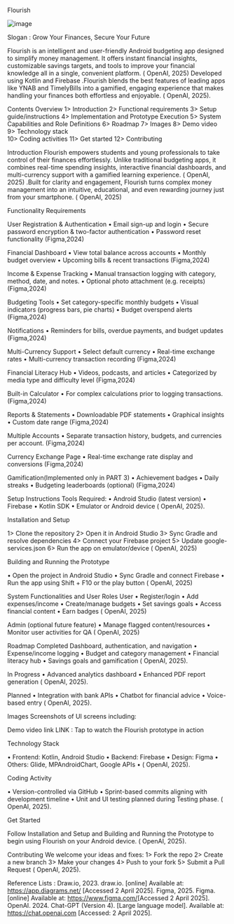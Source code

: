Flourish 


![image](https://github.com/user-attachments/assets/5897f43f-7708-4a38-9930-c6c3c1198aa2)

Slogan : Grow Your Finances, Secure Your Future

Flourish is an intelligent and user-friendly Android budgeting app designed to simplify money management. It offers instant financial insights, customizable savings targets, and tools to improve your financial knowledge all in a single, convenient platform. ( OpenAI, 2025) Developed using Kotlin and Firebase .Flourish blends the best features of leading apps like YNAB and TimelyBills into a gamified, engaging experience that makes handling your finances both effortless and enjoyable. ( OpenAI, 2025).

 Contents Overview
1> Introduction 
2>  Functional requirements 
3> 	Setup guide/instructions 
4> 	Implementation and Prototype Execution
5>	System Capabilities and Role Definitions
6>	Roadmap
7>	Images
8>	Demo video  
9> Technology stack  
10>	Coding activities
11> 	Get started
12>	Contributing 


Introduction
Flourish empowers students and young professionals to take control of their finances effortlessly. Unlike traditional budgeting apps, it combines real-time spending insights, interactive financial dashboards, and multi-currency support with a gamified learning experience. ( OpenAI, 2025) .Built for clarity and engagement, Flourish turns complex money management into an intuitive, educational, and even rewarding journey just from your smartphone. ( OpenAI, 2025)


Functionality Requirements

 User Registration & Authentication
•	Email sign-up and login
•	Secure password encryption & two-factor authentication
•	Password reset functionality
(Figma,2024)

 Financial Dashboard
•	View total balance across accounts
•	Monthly budget overview
•	Upcoming bills & recent transactions
(Figma,2024)

 Income & Expense Tracking
•	Manual transaction logging with category, method, date, and notes.
•	Optional photo attachment (e.g. receipts)
(Figma,2024)

Budgeting Tools
•	Set category-specific monthly budgets
•	Visual indicators (progress bars, pie charts)
•	Budget overspend alerts
(Figma,2024)


Notifications
•	Reminders for bills, overdue payments, and budget updates
(Figma,2024)

Multi-Currency Support
•	Select default currency
•	Real-time exchange rates
•	Multi-currency transaction recording
(Figma,2024)

Financial Literacy Hub
•	Videos, podcasts, and articles
•	Categorized by media type and difficulty level
(Figma,2024)

 Built-in Calculator
•	For complex calculations prior to logging transactions.
(Figma,2024)

 Reports & Statements
•	Downloadable PDF statements
•	Graphical insights
•	Custom date range
(Figma,2024)

 Multiple Accounts
•	Separate transaction history, budgets, and currencies per account.
(Figma,2024)

Currency Exchange Page
•	Real-time exchange rate display and conversions
(Figma,2024)

Gamification(Implemented only in PART 3) 
•	Achievement badges
•	Daily streaks
•	Budgeting leaderboards (optional)
(Figma,2024)


Setup Instructions
Tools Required:
•	Android Studio (latest version)
•	Firebase
•	Kotlin SDK
•	Emulator or Android device
( OpenAI, 2025).


 Installation and Setup
  
1>	Clone the repository
2>	Open it in Android Studio
3>	Sync Gradle and resolve dependencies
4>	Connect your Firebase project
5>	Update google-services.json
6>	Run the app on emulator/device
( OpenAI, 2025)


 Building and Running the Prototype
 
•	Open the project in Android Studio
•	Sync Gradle and connect Firebase
•	Run the app using Shift + F10 or the play button
( OpenAI, 2025)


 System Functionalities and User Roles
User 
•	Register/login
•	Add expenses/income
•	Create/manage budgets
•	Set savings goals
•	Access financial content
•	Earn badges
( OpenAI, 2025)

 Admin (optional future feature)
•	Manage flagged content/resources
•	Monitor user activities for QA
( OpenAI, 2025)

Roadmap
 Completed Dashboard, authentication, and navigation
•	Expense/income logging
•	Budget and category management
•	Financial literacy hub
•	Savings goals and gamification
( OpenAI, 2025).

In Progress
•	Advanced analytics dashboard
•	Enhanced PDF report generation
( OpenAI, 2025).

 Planned
•	Integration with bank APIs
•	Chatbot for financial advice
•	Voice-based entry
( OpenAI, 2025).

   Images
Screenshots of UI screens including:


Demo video link
LINK : 
Tap to watch the Flourish prototype in action

Technology Stack

•	 Frontend: Kotlin, Android Studio
•	Backend: Firebase 
•	 Design: Figma
•	 Others: Glide, MPAndroidChart, Google APIs
•	( OpenAI, 2025).


 Coding Activity
 
•	Version-controlled via GitHub
•	Sprint-based commits aligning with development timeline
•	Unit and UI testing planned during Testing phase.
( OpenAI, 2025).

 Get Started
 
Follow Installation and Setup and Building and Running the Prototype to begin using Flourish on your Android device.
( OpenAI, 2025).

Contributing
We welcome your ideas and fixes:
1>	Fork the repo
2>	Create a new branch
3>	Make your changes
4>	Push to your fork
5>	Submit a Pull Request
( OpenAI, 2025).

Reference Lists : 
Draw.io, 2023. draw.io. [online] Available at: <https://app.diagrams.net/> [Accessed 2 April 2025]. 
Figma, 2025. Figma. [online] Available at: <https://www.figma.com/>[Accessed 2 April 2025].
OpenAI. 2024. Chat-GPT (Version 4). [Large language model]. Available at: https://chat.openai.com [Accessed: 2 April  2025]. 









                                                                                              

